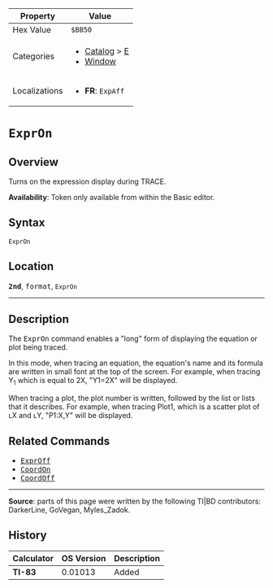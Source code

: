 | Property      | Value |
|---------------|-------|
| Hex Value     | `$BB50`|
| Categories    | <ul><li>[Catalog](<../categories/Catalog.md>) > [E](<../categories/Catalog.md#E>)</li><li>[Window](<../categories/Window.md>)</li></ul> |
| Localizations | <ul><li><b>FR</b>: `ExpAff`</li></ul> |

# `ExprOn`

## Overview
Turns on the expression display during TRACE.


<b>Availability</b>: Token only available from within the Basic editor.

## Syntax
`ExprOn`

## Location
<tt><kbd><b>2nd</b></kbd></tt>, <kbd>format</kbd>, `ExprOn`
<hr>

## Description

The <tt>ExprOn</tt> command enables a "long" form of displaying the equation or plot being traced.

In this mode, when tracing an equation, the equation's name and its formula are written in small font at the top of the screen. For example, when tracing Y<sub>1</sub> which is equal to 2X, "Y1=2X" will be displayed.

When tracing a plot, the plot number is written, followed by the list or lists that it describes. For example, when tracing Plot1, which is a scatter plot of ʟX and ʟY, "P1:X,Y" will be displayed.

## Related Commands

*   <tt><a href="ExprOff.md">ExprOff</a></tt>
*   <tt><a href="CoordOn.md">CoordOn</a></tt>
*   <tt><a href="CoordOff.md">CoordOff</a></tt>

* * *

**Source**: parts of this page were written by the following TI|BD contributors: DarkerLine, GoVegan, Myles_Zadok.

## History
| Calculator | OS Version | Description |
|------------|------------|-------------|
| <b>TI-83</b> | 0.01013 | Added |


